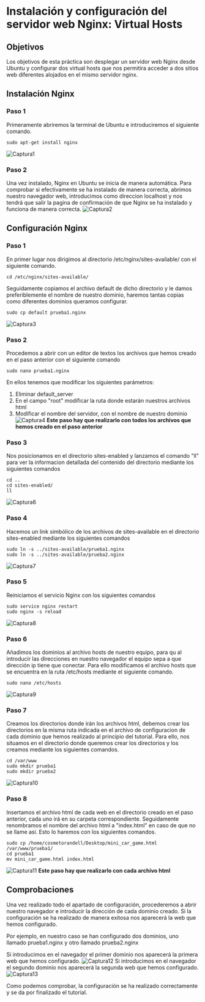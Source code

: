 # Instalación y configuración del servidor web Nginx: Virtual Hosts

## Objetivos
Los objetivos de esta práctica son desplegar un servidor web Nginx desde Ubuntu y configurar dos virtual hosts que nos permitira acceder a dos sitios web diferentes alojados en el mismo servidor nginx.

## Instalación Nginx
### Paso 1
Primeramente abriremos la terminal de Ubuntu e introduciremos el siguiente comando.
~~~
sudo apt-get install nginx
~~~
![Captura1](https://github.com/cosmetorandellborras/InstalacionNginx/blob/main/Captura1.png)

### Paso 2
Una vez instalado, Nginx en Ubuntu se inicia de manera automática. Para comprobar si efectivamente se ha instalado de manera correcta, abrimos nuestro navegador web, introducimos como direccion localhost y nos tendrá que salir la pagina de confirmación de que Nginx se ha instalado y funciona de manera correcta.
![Captura2](https://github.com/cosmetorandellborras/InstalacionNginx/blob/main/Captura2.png)

## Configuración Nginx
### Paso 1
En primer lugar nos dirigimos al directorio /etc/nginx/sites-available/ con el siguiente comando.
~~~
cd /etc/nginx/sites-available/
~~~
Seguidamente copiamos el archivo default de dicho directorio y le damos preferiblemente el nombre de nuestro dominio, haremos tantas copias como diferentes dominios queramos configurar.
~~~
sudo cp default prueba1.nginx
~~~
![Captura3](https://github.com/cosmetorandellborras/InstalacionNginx/blob/main/Captura3.png)
### Paso 2
Procedemos a abrir con un editor de textos los archivos que hemos creado en el paso anterior con el siguiente comando
~~~
sudo nano prueba1.nginx
~~~
En ellos tenemos que modificar los siguientes parámetros:
1. Eliminar default_server
2. En el campo "root" modificar la ruta donde estarán nuestros archivos html
3. Modificar el nombre del servidor, con el nombre de nuestro dominio
![Captura4](https://github.com/cosmetorandellborras/InstalacionNginx/blob/main/Captura4.png)
**Este paso hay que realizarlo con todos los archivos que hemos creado en el paso anterior**
### Paso 3
Nos posicionamos en el directorio sites-enabled y lanzamos el comando "ll" para ver la informacion detallada del contenido del directorio mediante los siguientes comandos
~~~
cd ..
cd sites-enabled/
ll
~~~
![Captura6](https://github.com/cosmetorandellborras/InstalacionNginx/blob/main/Captura6.png)
### Paso 4
Hacemos un link simbólico de los archivos de sites-available en el directorio sites-enabled mediante los siguientes comandos
~~~
sudo ln -s ../sites-available/prueba1.nginx
sudo ln -s ../sites-available/prueba2.nginx
~~~
![Captura7](https://github.com/cosmetorandellborras/InstalacionNginx/blob/main/Captura7.png)
### Paso 5
Reiniciamos el servicio Nginx con los siguientes comandos
~~~
sudo service nginx restart
sudo nginx -s reload
~~~
![Captura8](https://github.com/cosmetorandellborras/InstalacionNginx/blob/main/Captura8.png)
### Paso 6
Añadimos los dominios al archivo hosts de nuestro equipo, para qu al introducir las direcciones en nuestro navegador el equipo sepa a que dirección ip tiene que conectar.
Para ello modificamos el archivo hosts que se encuentra en la ruta /etc/hosts mediante el siguiente comando.
~~~
sudo nano /etc/hosts
~~~
![Captura9](https://github.com/cosmetorandellborras/InstalacionNginx/blob/main/Captura9.png)
### Paso 7
Creamos los directorios donde irán los archivos html, debemos crear los directorios en la misma ruta indicada en el archivo de configuracion de cada dominio que hemos realizado al principio del tutorial.
Para ello, nos situamos en el directorio donde queremos crear los directorios y los creamos mediante los siguientes comandos.
~~~
cd /var/www
sudo mkdir prueba1
sudo mkdir prueba2
~~~
![Captura10](https://github.com/cosmetorandellborras/InstalacionNginx/blob/main/Captura10.png)
### Paso 8
Insertamos el archivo html de cada web en el directorio creado en el paso anterior, cada uno irá en su carpeta correspondiente.
Seguidamente renombramos el nombre del archivo html a "index.html" en caso de que no se llame así.
Esto lo haremos con los siguientes comandos.
~~~
sudo cp /home/cosmetorandell/Desktop/mini_car_game.html /var/www/prueba1/
cd prueba1
mv mini_car_game.html index.html
~~~
![Captura11](https://github.com/cosmetorandellborras/InstalacionNginx/blob/main/Captura11.png)
**Este paso hay que realizarlo con cada archivo html**
## Comprobaciones
Una vez realizado todo el apartado de configuración, procederemos a abrir nuestro navegador e introducir la dirección de cada dominio creado. Si la configuración se ha realizado de manera exitosa nos aparecerá la web que hemos configurado.

Por ejemplo, en nuestro caso se han configurado dos dominios, uno llamado prueba1.nginx y otro llamado prueba2.nginx

Si introducimos en el navegador el primer dominio nos aparecerá la primera web que hemos configurado.
![Captura12](https://github.com/cosmetorandellborras/InstalacionNginx/blob/main/Captura12.png)
Si introducimos en el navegador el segundo dominio nos aparecerá la segunda web que hemos configurado.
![Captura13](https://github.com/cosmetorandellborras/InstalacionNginx/blob/main/Captura13.png)

Como podemos comprobar, la configuración se ha realizado correctamente y se da por finalizado el tutorial.



